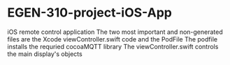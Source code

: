 # EGEN-310-project-iOS-App
iOS remote control application
The two most important and non-generated files are the Xcode viewController.swift code and the PodFile
The podfile installs the requried cocoaMQTT library
The viewController.swift controls the main display's objects
